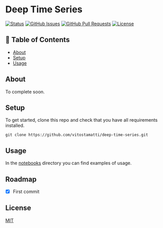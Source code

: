 
# Deep Time Series


[![Status](https://img.shields.io/badge/status-active-success.svg)]()
[![GitHub Issues](https://img.shields.io/github/issues/vitostamatti/deep-time-series.svg)](https://github.com/vitostamatti/deep-time-series/issues)
[![GitHub Pull Requests](https://img.shields.io/github/issues-pr/vitostamatti/deep-time-series.svg)](https://github.com/vitostamatti/deep-time-series/pulls)
[![License](https://img.shields.io/badge/license-MIT-blue.svg)](/LICENSE)

## 📝 Table of Contents


- [About](#about)
- [Setup](#setup)
- [Usage](#usage)



## About <a name = "about"></a>

To complete soon.

## Setup <a name = "setup"></a>

To get started, clone this repo and check that you have all requirements installed.

```
git clone https://github.com/vitostamatti/deep-time-series.git
``` 

## Usage <a name = "usage"></a>


In the [notebooks](/notebooks/) directory you can find examples of usage.



## Roadmap

- [X] First commit


## License
[MIT](LICENSE.txt)